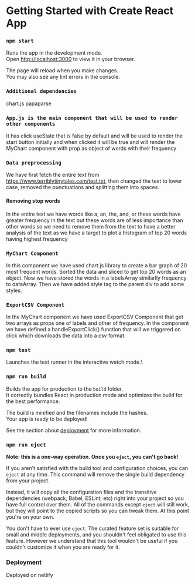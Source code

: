 # Getting Started with Create React App

### `npm start`

Runs the app in the development mode.\
Open [http://localhost:3000](http://localhost:3000) to view it in your browser.

The page will reload when you make changes.\
You may also see any lint errors in the console.

### `Additional dependencies`

chart.js
papaparse

### `App.js is the main component that will be used to render other components`

It has click useState that is false by default and will be used to render the start button initially and when clicked it will be true and will render the MyChart component with prop as object of words with their frequency 

### `Data preprocessing`

We have first fetch the entire text from https://www.terriblytinytales.com/test.txt, then changed the text to lower case, removed the punctuations and splitting them into spaces.

#### Removing stop words

In the entire text we have words like a, an, the, and, or these words have greater frequency in the text but these words are of less importance than other words so we need to remove them from the text to have a better analysis of the text as we have a target to plot a histogram of top 20 words having highest frequency

### `MyChart Component`

In this component we have used chart.js library to create a bar graph of 20 most frequent words. Sorted the data and sliced to get top 20 words as an object. Now we have stored the words in a labelsArray similarlly frequency to dataArray. Then we have added style tag to the parent div to add some styles.  

### `ExportCSV Component`

In the MyChart component we have used ExportCSV Component that get two arrays as props one of labels and other of frequency. In the component we have defined a handleExportClick() function that will we triggered on click which downloads the data into a csv format.


### `npm test`

Launches the test runner in the interactive watch mode.\

### `npm run build`

Builds the app for production to the `build` folder.\
It correctly bundles React in production mode and optimizes the build for the best performance.

The build is minified and the filenames include the hashes.\
Your app is ready to be deployed!

See the section about [deployment](https://facebook.github.io/create-react-app/docs/deployment) for more information.

### `npm run eject`

**Note: this is a one-way operation. Once you `eject`, you can't go back!**

If you aren't satisfied with the build tool and configuration choices, you can `eject` at any time. This command will remove the single build dependency from your project.

Instead, it will copy all the configuration files and the transitive dependencies (webpack, Babel, ESLint, etc) right into your project so you have full control over them. All of the commands except `eject` will still work, but they will point to the copied scripts so you can tweak them. At this point you're on your own.

You don't have to ever use `eject`. The curated feature set is suitable for small and middle deployments, and you shouldn't feel obligated to use this feature. However we understand that this tool wouldn't be useful if you couldn't customize it when you are ready for it.

### Deployment

Deployed on netlify
